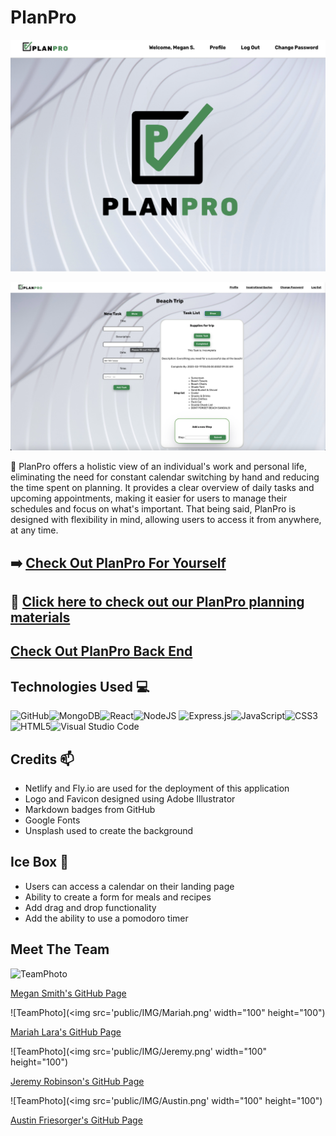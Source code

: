 # PlanPro

![PlanPro Screenshot](public/IMG/PlanProPNG.png)

![PlanPro Screenshot](public/IMG/planProApp.png)

📌 PlanPro offers a holistic view of an individual's work and personal life, eliminating the need for constant calendar switching by hand and reducing the time spent on planning. It provides a clear overview of daily tasks and upcoming appointments, making it easier for users to manage their schedules and focus on what's important. That being said, PlanPro is designed with flexibility in mind, allowing users to access it from anywhere, at any time.

## ➡️ [Check Out PlanPro For Yourself](https://planpro.netlify.app/)

## 📎 [Click here to check out our PlanPro planning materials](https://trello.com/b/rIikIfZ0/planpro)

## [Check Out PlanPro Back End](https://github.com/Primemerlinian/PlanPro-back-end)

## Technologies Used 💻

![GitHub](https://img.shields.io/badge/github-%23121011.svg?style=for-the-badge&logo=github&logoColor=white)![MongoDB](https://img.shields.io/badge/MongoDB-%234ea94b.svg?style=for-the-badge&logo=mongodb&logoColor=white)![React](https://img.shields.io/badge/react-%2320232a.svg?style=for-the-badge&logo=react&logoColor=%2361DAFB)![NodeJS](https://img.shields.io/badge/node.js-6DA55F?style=for-the-badge&logo=node.js&logoColor=white)
![Express.js](https://img.shields.io/badge/express.js-%23404d59.svg?style=for-the-badge&logo=express&logoColor=%2361DAFB)![JavaScript](https://img.shields.io/badge/javascript-%23323330.svg?style=for-the-badge&logo=javascript&logoColor=%23F7DF1E)![CSS3](https://img.shields.io/badge/css3-%231572B6.svg?style=for-the-badge&logo=css3&logoColor=white)![HTML5](https://img.shields.io/badge/html5-%23E34F26.svg?style=for-the-badge&logo=html5&logoColor=white)![Visual Studio Code](https://img.shields.io/badge/Visual%20Studio%20Code-0078d7.svg?style=for-the-badge&logo=visual-studio-code&logoColor=white)

## Credits 📫

* Netlify and Fly.io are used for the deployment of this application
* Logo and Favicon designed using Adobe Illustrator
* Markdown badges from GitHub
* Google Fonts
* Unsplash used to create the background

## Ice Box 🧊

* Users can access a calendar on their landing page
* Ability to create a form for meals and recipes
* Add drag and drop functionality
* Add the ability to use a pomodoro timer

## Meet The Team

![TeamPhoto](<img src='public/IMG/Megan.png' width="100" height="100"/>)

[Megan Smith's GitHub Page](https://github.com/Megans766)

![TeamPhoto](<img src='public/IMG/Mariah.png' width="100" height="100")

[Mariah Lara's GitHub Page](https://github.com/Primemerlinian)

![TeamPhoto](<img src='public/IMG/Jeremy.png' width="100" height="100")

[Jeremy Robinson's GitHub Page](https://github.com/jrob1time)

![TeamPhoto](<img src='public/IMG/Austin.png' width="100" height="100")

[Austin Friesorger's GitHub Page](https://github.com/aafrieso)
